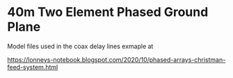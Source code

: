 # 40m Two Element Phased Ground Plane

Model files used in the coax delay lines exmaple at

https://lonneys-notebook.blogspot.com/2020/10/phased-arrays-christman-feed-system.html